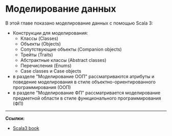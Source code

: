 # Моделирование данных

В этой главе показано моделирование данных с помощью Scala 3:
- Конструкции для моделирования:
  - Классы (Classes)
  - Объекты (Objects)
  - Сопутствующие объекты (Companion objects)
  - Трейты (Traits)
  - Абстрактные классы (Abstract classes)
  - Перечисления (Enums)
  - Case classes и Case objects
- в разделе "Моделирование ООП" рассматриваются атрибуты и поведение моделирования в стиле объектно-ориентированного программирования (ООП)
- в разделе "Моделирование ФП" рассматривается моделирование предметной области в стиле функционального программирования (ФП)

---

**Ссылки:**
- [Scala3 book](https://docs.scala-lang.org/scala3/book/domain-modeling-intro.html)
